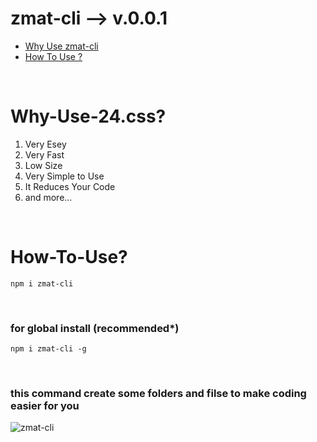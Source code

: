 # zmat-cli --> v.0.0.1

- [Why Use zmat-cli](#Why-Use-zmat-cli)
- [How To Use ?](#How-To-Use)
<br>

# Why-Use-24.css?

1. Very Esey
2. Very Fast
3. Low Size
4. Very Simple to Use
5. It Reduces Your Code
6. and more...
<br>

# How-To-Use?

```CONSOLE
npm i zmat-cli
```
<br>

### for global install (recommended*)

```CONSOLE
npm i zmat-cli -g
```
<br>

### this command create some folders and filse to make coding easier for you
<img src="https://blokchainology.com/zmat-cli/zmat-cli-site.png" alt="zmat-cli" />
